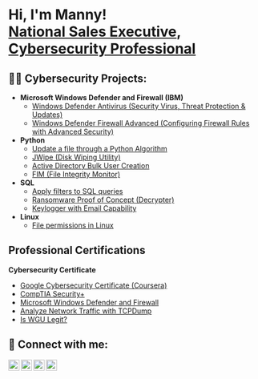 <h1>Hi, I'm Manny! <br/><a href="https://github.com/Druidia40">National Sales Executive</a>, <a href="https://www.linkedin.com/in/emanuel-concepcion-a4948a90/">Cybersecurity Professional</a> </h1>

<h2>👨‍💻 Cybersecurity Projects:</h2>

- <b> Microsoft Windows Defender and Firewall (IBM) </b>
  - [Windows Defender Antivirus (Security Virus, Threat Protection & Updates)](https://github.com/Druidia40/MicrosoftWindowsDefenderLab)
  - [Windows Defender Firewall Advanced (Configuring Firewall Rules with Advanced Security)](https://github.com/Druidia40/Windows_Defender_Firewall/blob/main/README.md)
- <b>Python</b>
  - [Update a file through a Python Algorithm](https://github.com/Druidia40/Python)
  - [JWipe (Disk Wiping Utility)](https://github.com/joshmadakor1/Jwipe.PowerShell)
  - [Active Directory Bulk User Creation](https://github.com/joshmadakor1/AD_PS)
  - [FIM (File Integrity Monitor)](https://github.com/joshmadakor1/PowerShell-Integrity-FIM)
- <b>SQL</b>
  - [Apply filters to SQL queries](https://github.com/Druidia40/SQL)
  - [Ransomware Proof of Concept (Decrypter)](https://github.com/joshmadakor1/DecrypterPOC)
  - [Keylogger with Email Capability](https://github.com/joshmadakor1/Key-Logger-With-Email)
- <b>Linux</b>
  - [File permissions in Linux](https://github.com/Druidia40/Linux)

<h2> Professional Certifications</h2>

<b> Cybersecurity Certificate </b>
- [Google Cybersecurity Certificate (Coursera)](https://coursera.org/verify/professional-cert/TJ9Z67C52KXP)
- [CompTIA Security+](https://www.credly.com/badges/20624ad9-4407-456b-bb12-18110caf5c95)
- [Microsoft Windows Defender and Firewall](https://www.coursera.org/account/accomplishments/certificate/K9K4FLYMHSBV)
- [Analyze Network Traffic with TCPDump](https://www.coursera.org/account/accomplishments/verify/DE44T7YRD2RM)
- [Is WGU Legit?](https://www.youtube.com/watch?v=E2MwRWxDBkA)

<h2> 🤳 Connect with me:</h2>

[<img align="left" alt="JoshMadakor | YouTube" width="22px" src="https://cdn.jsdelivr.net/npm/simple-icons@v3/icons/youtube.svg" />][youtube]
[<img align="left" alt="JoshMadakor | Twitter" width="22px" src="https://cdn.jsdelivr.net/npm/simple-icons@v3/icons/twitter.svg" />][twitter]
[<img align="left" alt="JoshMadakor | LinkedIn" width="22px" src="https://cdn.jsdelivr.net/npm/simple-icons@v3/icons/linkedin.svg" />][linkedin]
[<img align="left" alt="JoshMadakor | Instagram" width="22px" src="https://cdn.jsdelivr.net/npm/simple-icons@v3/icons/instagram.svg" />][instagram]

[twitter]: https://twitter.com/joshmadakor
[youtube]: https://www.youtube.com/c/joshmadakor
[instagram]: https://www.instagram.com/joshmadakor/
[linkedin]: "https://www.linkedin.com/in/emanuel-concepcion-a4948a90/"

<!--
**joshmadakor1/joshmadakor1** is a ✨ _special_ ✨ repository because its `README.md` (this file) appears on your GitHub profile.

Here are some ideas to get you started:

- 🔭 I’m currently working on ...
- 🌱 I’m currently learning ...
- 👯 I’m looking to collaborate on ...
- 🤔 I’m looking for help with ...
- 💬 Ask me about ...
- 📫 How to reach me: ...
- 😄 Pronouns: ...
- ⚡ Fun fact: ...
-->
